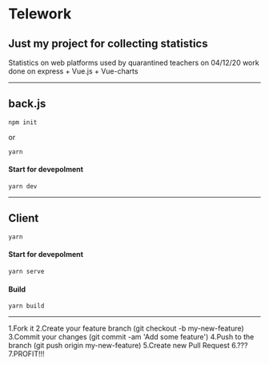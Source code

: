 # Telework

## Just my project for collecting statistics
Statistics on web platforms used by quarantined teachers on
04/12/20 work done on express + Vue.js + Vue-charts

-----

## back.js

```
npm init
```
or 
```
yarn
```
#### Start for devepolment

```
yarn dev
```
------
## Client

```
yarn
```
#### Start for devepolment
```
yarn serve
```
#### Build

```
yarn build
```
------
1.Fork it
2.Create your feature branch (git checkout -b my-new-feature)
3.Commit your changes (git commit -am 'Add some feature')
4.Push to the branch (git push origin my-new-feature)
5.Create new Pull Request
6.???
7.PROFIT!!!